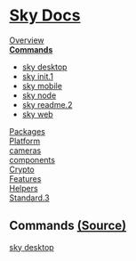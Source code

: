 <!--- This Commands was auto-generated using "npx sky readme" --> 

# [Sky Docs](../../README.md)

[Overview](..%2F..%2Fdocs%2FREADME.md)   
**[Commands](..%2F..%2F%5Fcommands%2Fdocs%2FREADME.md)**   
* [sky desktop](..%2F..%2F%5Fcommands%2Fdocs%2Fsky-desktop%2FREADME.md)
* [sky init.1](..%2F..%2F%5Fcommands%2Fdocs%2Fsky-init%2FREADME.md)
* [sky mobile](..%2F..%2F%5Fcommands%2Fdocs%2Fsky-mobile%2FREADME.md)
* [sky node](..%2F..%2F%5Fcommands%2Fdocs%2Fsky-node%2FREADME.md)
* [sky readme.2](..%2F..%2F%5Fcommands%2Fdocs%2Fsky-readme%2FREADME.md)
* [sky web](..%2F..%2F%5Fcommands%2Fdocs%2Fsky-web%2FREADME.md)
  
[Packages](..%2F..%2F%40pkgs%2FREADME.md)   
[Platform](..%2F..%2F%40platform%2FREADME.md)   
[cameras](..%2F..%2Fcameras%2FREADME.md)   
[components](..%2F..%2Fcomponents%2FREADME.md)   
[Crypto](..%2F..%2Fcrypto%2FREADME.md)   
[Features](..%2F..%2Ffeatures%2FREADME.md)   
[Helpers](..%2F..%2Fhelpers%2FREADME.md)   
[Standard.3](..%2F..%2Fstandard%2FREADME.md)   

## Commands [(Source)](..%2F..%2F%5Fcommands%2Fdocs%2F)

[sky desktop](sky-desktop/README.md)